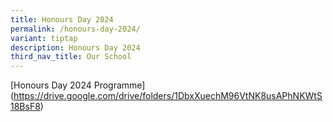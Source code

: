 ```yaml
---
title: Honours Day 2024
permalink: /honours-day-2024/
variant: tiptap
description: Honours Day 2024
third_nav_title: Our School
---
```

<p>[Honours Day 2024 Programme](<a href="https://drive.google.com/drive/folders/1DbxXuechM96VtNK8usAPhNKWtS18BsF8" rel="noopener noreferrer nofollow" target="_blank">https://drive.google.com/drive/folders/1DbxXuechM96VtNK8usAPhNKWtS18BsF8</a>)</p>